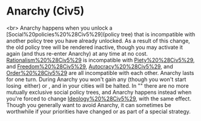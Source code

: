 # Anarchy (Civ5)

&lt;br&gt;
Anarchy happens when you unlock a [Social%20policies%20%28Civ5%29](policy tree) that is incompatible with another policy tree you have already unlocked. As a result of this change, the old policy tree will be rendered inactive, though you may activate it again (and thus re-enter Anarchy) at any time at no cost.
[Rationalism%20%28Civ5%29](Rationalism) is incompatible with [Piety%20%28Civ5%29](Piety), and [Freedom%20%28Civ5%29](Freedom), [Autocracy%20%28Civ5%29](Autocracy), and [Order%20%28Civ5%29](Order) are all incompatible with each other.
Anarchy lasts for one turn. During Anarchy you won't gain any (though you won't start losing  either) or , and in your cities will be halted.
In "" there are no more mutually exclusive social policy trees, and Anarchy happens instead when you're forced to change [Ideology%20%28Civ5%29](Ideologies), with the same effect.
Though you generally want to avoid Anarchy, it can sometimes be worthwhile if your priorities have changed or as part of a special strategy.